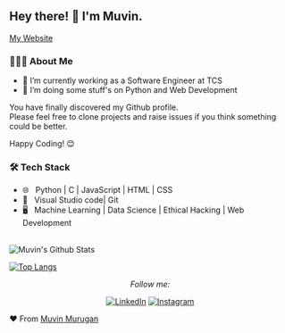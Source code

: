 

<h2> Hey there! 👋 I'm Muvin. </h2>

[My Website](https://muvin-murugan.herokuapp.com/)

<h3> 👨🏻‍💻 About Me </h3>

  - 🔭 I’m currently working as a Software Engineer at TCS
  - 🌱 I’m doing some stuff's on Python and Web Development


You have finally discovered my Github profile. <br>
Please feel free to clone projects and raise issues if you think something could be better.

Happy Coding! 😊

<h3>🛠 Tech Stack</h3>
 
- 🌐 &nbsp; Python | C | JavaScript | HTML | CSS 
- 🔧 &nbsp; Visual Studio code| Git
- 🖥 &nbsp; Machine Learning | Data Science | Ethical Hacking | Web Development


<br>

<img align="center" src="https://github-readme-stats.vercel.app/api?username=MuvinMurugan&include_all_commits=true&count_private=true&show_icons=true&line_height=20&title_color=7A7ADB&icon_color=2234AE&text_color=D3D3D3&bg_color=0,000000,130F40" alt="Muvin's Github Stats">

[![Top Langs](https://github-readme-stats.vercel.app/api/top-langs/?username=MuvinMurugan&layout=compact&text_color=daf7dc&bg_color=151515)](https://github.com/MuvinMurugan/github-readme-stats)

<div align="center">



<i>Follow me:</i><br>

<a href="https://www.linkedin.com/in/muvin-m/" target="_blank"><img src="https://img.shields.io/badge/LinkedIn-%230077B5.svg?&style=flat-square&logo=linkedin&logoColor=white" alt="LinkedIn"></a>
<a href="https://twitter.com/muvin_murugan?s=09" target="_blank"><img src="https://img.shields.io/twitter/url?style=social&url=https%3A%2F%2Ftwitter.com%2Fmuvin_murugan%3Fs%3D09" alt="Instagram"></a>


</div>

:heart: From [Muvin Murugan](https://github.com/MuvinMurugan)

<!--
**Muvinm/muvinmurugan** is a ✨ _special_ ✨ repository because its `README.md` (this file) appears on your GitHub profile.

Here are some ideas to get you started:

- 🔭 I’m currently working on ...
- 🌱 I’m currently learning ...
- 👯 I’m looking to collaborate on ...
- 🤔 I’m looking for help with ...
- 💬 Ask me about ...
- 📫 How to reach me: ...
- 😄 Pronouns: ...
- ⚡ Fun fact: ...
-->
